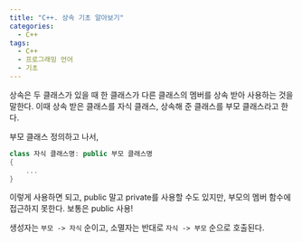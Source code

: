 ```yaml
---
title: "C++. 상속 기초 알아보기"
categories:
  - C++
tags:
  - C++
  - 프로그래밍 언어
  - 기초
---
```




상속은 두 클래스가 있을 때 한 클래스가 다른 클래스의 멤버를 상속 받아 사용하는 것을 말한다. 이때 상속 받은 클래스를 자식 클래스, 상속해 준 클래스를 부모 클래스라고 한다.



부모 클래스 정의하고 나서,

```c++
class 자식 클래스명: public 부모 클래스명
{
    ...
}
```

이렇게 사용하면 되고, public 말고 private를 사용할 수도 있지만, 부모의 멤버 함수에 접근하지 못한다. 보통은 public 사용!



생성자는 `부모 -> 자식` 순이고, 소멸자는 반대로 `자식 -> 부모` 순으로 호출된다.
